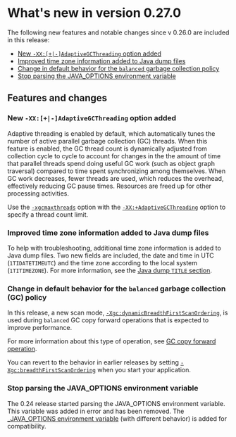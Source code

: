 <!--
* Copyright (c) 2017, 2021 IBM Corp. and others
*
* This program and the accompanying materials are made
* available under the terms of the Eclipse Public License 2.0
* which accompanies this distribution and is available at
* https://www.eclipse.org/legal/epl-2.0/ or the Apache
* License, Version 2.0 which accompanies this distribution and
* is available at https://www.apache.org/licenses/LICENSE-2.0.
*
* This Source Code may also be made available under the
* following Secondary Licenses when the conditions for such
* availability set forth in the Eclipse Public License, v. 2.0
* are satisfied: GNU General Public License, version 2 with
* the GNU Classpath Exception [1] and GNU General Public
* License, version 2 with the OpenJDK Assembly Exception [2].
*
* [1] https://www.gnu.org/software/classpath/license.html
* [2] http://openjdk.java.net/legal/assembly-exception.html
*
* SPDX-License-Identifier: EPL-2.0 OR Apache-2.0 OR GPL-2.0 WITH
* Classpath-exception-2.0 OR LicenseRef-GPL-2.0 WITH Assembly-exception
-->

# What's new in version 0.27.0

The following new features and notable changes since v 0.26.0 are included in this release:

- [New `-XX:[+|-]AdaptiveGCThreading` option added](#new-xx-adaptivegcthreading-option-added)
- [Improved time zone information added to Java dump files](#improved-time-zone-information-added-to-java-dump-files)
- [Change in default behavior for the `balanced` garbage collection policy](#change-in-default-behavior-for-the-balanced-garbage-collection-gc-policy)
- [Stop parsing the JAVA_OPTIONS environment variable](#stop-parsing-the-java_options-environment-variable)

## Features and changes


### New `-XX:[+|-]AdaptiveGCThreading` option added

Adaptive threading is enabled by default, which automatically tunes the number of active parallel garbage collection (GC) threads.
When this feature is enabled, the GC thread count is dynamically adjusted from collection cycle to cycle to account for changes in the the amount
of time that parallel threads spend doing useful GC work (such as object graph traversal) compared to time spent synchronizing among themselves.
When GC work decreases, fewer threads are used, which reduces the overhead, effectively reducing GC pause times.
Resources are freed up for other processing activities.

Use the [`-xgcmaxthreads`](xgcmaxthreads.md) option with the [`-XX:+AdaptiveGCThreading`](xxadaptivegcthreading.md) option to specify a thread count limit.

### Improved time zone information added to Java dump files

To help with troubleshooting, additional time zone information is added to Java dump files. Two new fields are included, the date and time in UTC (`1TIDATETIMEUTC`) and the time zone according to the local system (`1TITIMEZONE`). For more information, see the [Java dump `TITLE` section](dump_javadump.md#title).

### Change in default behavior for the `balanced` garbage collection (GC) policy

In this release, a new scan mode, [`-Xgc:dynamicBreadthFirstScanOrdering`](xgc.md#dynamicbreadthfirstscanordering), is used during `balanced` GC copy forward operations that is expected to improve performance.

For more information about this type of operation, see [GC copy forward operation](gc_overview.md#gc-copy-forward-operation).

You can revert to the behavior in earlier releases by setting [`-Xgc:breadthFirstScanOrdering`](xgc.md#breadthfirstscanordering) when you start your application.

### Stop parsing the JAVA_OPTIONS environment variable

The 0.24 release started parsing the JAVA_OPTIONS environment variable. This variable was added in error and has been removed.
The [_JAVA_OPTIONS environment variable](cmdline_specifying.md) (with different behavior) is added for compatibility. 

<!-- ==== END OF TOPIC ==== version0.27.md ==== -->
